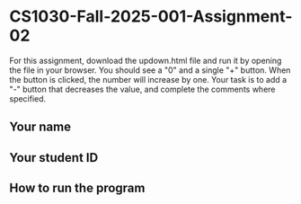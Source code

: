 # CS1030-Fall-2025-001-Assignment-02

For this assignment, download the updown.html file and run it by opening the file in your browser. You should
see a "0" and a single "+" button. When the button is clicked, the number will increase by one. Your task
is to add a "-" button that decreases the value, and complete the comments where specified.

## Your name

## Your student ID

## How to run the program


